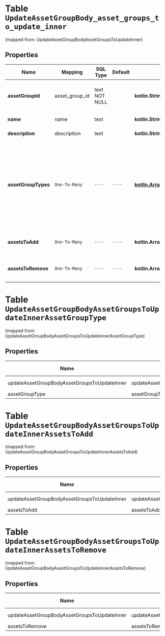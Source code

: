 
# Table `UpdateAssetGroupBody_asset_groups_to_update_inner`
(mapped from: UpdateAssetGroupBodyAssetGroupsToUpdateInner)

## Properties
Name | Mapping | SQL Type | Default | Type | Description | Notes
---- | ------- | -------- | ------- | ---- | ----------- | -----
**assetGroupId** | asset_group_id | text NOT NULL |  | **kotlin.String** | Unique identifier of the asset group to update. | 
**name** | name | text |  | **kotlin.String** | Asset Group name |  [optional]
**description** | description | text |  | **kotlin.String** | Asset group description |  [optional]
**assetGroupTypes** | `One-To-Many` | `----` | `----`  | [**kotlin.Array&lt;AssetGroupType&gt;**](AssetGroupType.md) | Asset Group Types. Note: The asset group types are used for user reference and categorization purposes only and do not impact the functionality of the asset group. |  [optional]
**assetsToAdd** | `One-To-Many` | `----` | `----`  | **kotlin.Array&lt;kotlin.String&gt;** | A list of asset ids to add to the asset group. |  [optional]
**assetsToRemove** | `One-To-Many` | `----` | `----`  | **kotlin.Array&lt;kotlin.String&gt;** | A list of asset ids to remove from the asset group. |  [optional]





# **Table `UpdateAssetGroupBodyAssetGroupsToUpdateInnerAssetGroupType`**
(mapped from: UpdateAssetGroupBodyAssetGroupsToUpdateInnerAssetGroupType)

## Properties
Name | Mapping | SQL Type | Default | Type | Description | Notes
---- | ------- | -------- | ------- | ---- | ----------- | -----
updateAssetGroupBodyAssetGroupsToUpdateInner | updateAssetGroupBodyAssetGroupsToUpdateInner | long | | kotlin.Long | Primary Key | *one*
assetGroupType | assetGroupType | long | | kotlin.Long | Foreign Key | *many*



# **Table `UpdateAssetGroupBodyAssetGroupsToUpdateInnerAssetsToAdd`**
(mapped from: UpdateAssetGroupBodyAssetGroupsToUpdateInnerAssetsToAdd)

## Properties
Name | Mapping | SQL Type | Default | Type | Description | Notes
---- | ------- | -------- | ------- | ---- | ----------- | -----
updateAssetGroupBodyAssetGroupsToUpdateInner | updateAssetGroupBodyAssetGroupsToUpdateInner | long | | kotlin.Long | Primary Key | *one*
assetsToAdd | assetsToAdd | text | | kotlin.String | Foreign Key | *many*



# **Table `UpdateAssetGroupBodyAssetGroupsToUpdateInnerAssetsToRemove`**
(mapped from: UpdateAssetGroupBodyAssetGroupsToUpdateInnerAssetsToRemove)

## Properties
Name | Mapping | SQL Type | Default | Type | Description | Notes
---- | ------- | -------- | ------- | ---- | ----------- | -----
updateAssetGroupBodyAssetGroupsToUpdateInner | updateAssetGroupBodyAssetGroupsToUpdateInner | long | | kotlin.Long | Primary Key | *one*
assetsToRemove | assetsToRemove | text | | kotlin.String | Foreign Key | *many*



